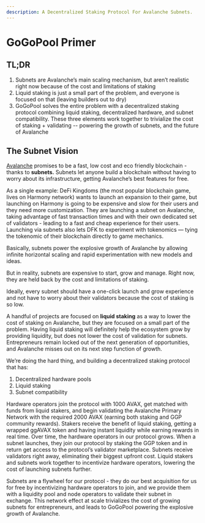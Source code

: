 ```yaml
---
description: A Decentralized Staking Protocol For Avalanche Subnets.
---
```


# GoGoPool Primer

## **TL;DR**

1. Subnets are Avalanche’s main scaling mechanism, but aren’t realistic right now because of the cost and limitations of staking
2. Liquid staking is just a small part of the problem, and everyone is focused on that (leaving builders out to dry)
3. GoGoPool solves the entire problem with a decentralized staking protocol combining liquid staking, decentralized hardware, and subnet compatibility. These three elements work together to trivialize the cost of staking + validating -- powering the growth of subnets, and the future of Avalanche

## **The Subnet Vision**

[Avalanche](https://www.avax.network/) promises to be a fast, low cost and eco friendly blockchain - thanks to **subnets.** Subnets let anyone build a blockchain without having to worry about its infrastructure, getting Avalanche’s best features for free.

As a single example: DeFi Kingdoms (the most popular blockchain game, lives on Harmony network) wants to launch an expansion to their game, but launching on Harmony is going to be expensive and slow for their users and they need more customization. They are launching a subnet on Avalanche, taking advantage of fast transaction times and with their own dedicated set of validators - leading to a fast and cheap experience for their users. Launching via subnets also lets DFK to experiment with tokenomics — tying the tokenomic of their blockchain directly to game mechanics.

Basically, subnets power the explosive growth of Avalanche by allowing infinite horizontal scaling and rapid experimentation with new models and ideas.

But in reality, subnets are expensive to start, grow and manage. Right now, they are held back by the cost and limitations of staking.

Ideally, every subnet should have a one-click launch and grow experience and not have to worry about their validators because the cost of staking is so low.

A handful of projects are focused on **liquid staking** as a way to lower the cost of staking on Avalanche, but they are focused on a small part of the problem. Having liquid staking will definitely help the ecosystem grow by providing liquidity, but does not lower the cost of validation for subnets. Entrepreneurs remain locked out of the next generation of opportunities, and Avalanche misses out on its next step function of growth.

We’re doing the hard thing, and building a decentralized staking protocol that has:

1. Decentralized hardware pools
2. Liquid staking
3. Subnet compatibility

Hardware operators join the protocol with 1000 AVAX, get matched with funds from liquid stakers, and begin validating the Avalanche Primary Network with the required 2000 AVAX (earning both staking and GGP community rewards). Stakers receive the benefit of liquid staking, getting a wrapped ggAVAX token and having instant liquidity while earning rewards in real time. Over time, the hardware operators in our protocol grows. When a subnet launches, they join our protocol by staking the GGP token and in return get access to the protocol’s validator marketplace. Subnets receive validators right away, eliminating their biggest upfront cost. Liquid stakers and subnets work together to incentivize hardware operators, lowering the cost of launching subnets further.

Subnets are a flywheel for our protocol - they do our best acquisition for us for free by incentivizing hardware operators to join, and we provide them with a liquidity pool and node operators to validate their subnet in exchange. This network effect at scale trivializes the cost of growing subnets for entrepreneurs, and leads to GoGoPool powering the explosive growth of Avalanche.
